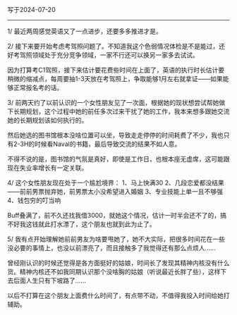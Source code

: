写于2024-07-20

-----

1/ 最近两周感觉英语又了一点进步，还要多多推进才是。

2/ 接下来要开始考虑考驾照问题了。不知道我这个色弱情况体检是不是能过，还好考驾照领域处于充分竞争领域，一家不行还可以换另一家多去试试。

因为打算考C1驾照，接下来估计要花费些时间在上面了，英语的执行时长估计要稍微的缩减点，每周要抽1-3天放在考驾照上，争取能够1月左右就拿证——如果能够正常报名考的话。

3/ 前两天约了以前认识的一个女性朋友见了一次面，根据她的现状想尝试帮她做下长期规划，这个过程中她的前任多次过来干扰了她的工作，我本来想多跟她交流她的长期规划该如何执行的。

然后她选的图书馆根本没啥位置可以坐，导致走走停停的时间耗费了不少，我也只有2-3H的时候看Naval的书籍，最后导致交流的结果不如人意。

不得不说的是，图书馆的气氛是真好，即使是工作日，也根本座无虚席，这可能跟现在失业率增长有一定关联。

4/ 这个女性朋友现在处于一个尴尬境界：
1、马上快满30
2、几段恋爱都没结果——前前男票抛弃她，前男票太小没希望进入婚姻
3、专业技能上单一且不够强
4、钱包穷的叮当响

Buff叠满了，前不久还找我借3000，就她这个情况，估计一时半会还不了的，搞不好我这钱就此打水漂了，这个朋友也就到此为止了。

5/ 我有点开始理解她前前男友为啥要甩她了，她不大实际，把很多时间花在一些没必要的事情上，也没以前漂亮了，而且接触多了我觉得还有那么点烦人……

曾经刚认识的时候还觉得是各方面挺好的姑娘，时间长了发现其精神内核没有什么货。精神内核还不如我同期认识那个没啥胸的姑娘（听说最近长胖了些），这样下去后面人生只有下坡路了……

以后不打算在这个朋友上面费什么时间了，有点带不动，不值得我投入时间给她打辅助。


